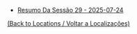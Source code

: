 
- [Resumo Da Sessão 29 - 2025-07-24](s29_resumo_da_sessao_29_-_2025-07-24.md)
	
[(Back to Locations / Voltar a Localizações)](localizacoes.md)